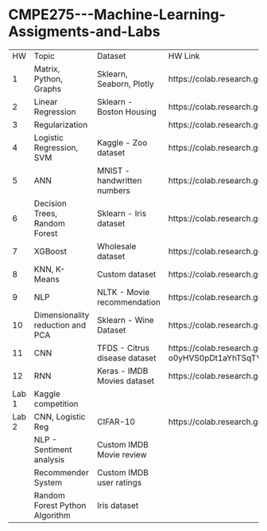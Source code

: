 # CMPE275---Machine-Learning-Assigments-and-Labs

<table>
    <tr>
        <td>HW</td>
        <td>Topic</td>
        <td>Dataset</td>
        <td>HW Link </td>
    </tr>
    <tr>
        <td>1</td>
        <td>Matrix, Python, Graphs</td>
        <td>Sklearn, Seaborn, Plotly</td>
        <td>https://colab.research.google.com/drive/1m-H7MfKcz6-lqU1oNEKuN1Euru5Bn3_r </td>
    </tr>
    <tr>
        <td>2</td>
        <td>Linear Regression</td>
        <td>Sklearn - Boston Housing</td>
        <td>https://colab.research.google.com/drive/1OxqildDFv2P5DkXrrg8wHQ9cfdqOTiST </td>
    </tr>
    <tr>
        <td>3</td>
        <td>Regularization</td>
        <td></td>
        <td>https://colab.research.google.com/drive/1fLTOS6tMxuDTv9chrnmqlyWUokdoHh6q </td>
    </tr>
    <tr>
        <td>4</td>
        <td>Logistic Regression, SVM</td>
        <td>Kaggle - Zoo dataset</td>
        <td>https://colab.research.google.com/drive/1ziyYCdFZULjWrl9JgMOqVX5q3Rc9ygxs#scrollTo=phe6vIocLNeZ </td>
    </tr>
    <tr>
        <td>5</td>
        <td>ANN</td>
        <td>MNIST - handwritten numbers</td>
        <td>https://colab.research.google.com/drive/1BZejn_4nDpK6dXevrmw7UnX5ftV0BrBU </td>
    </tr>
    <tr>
        <td>6</td>
        <td>Decision Trees, Random Forest</td>
        <td>Sklearn - Iris dataset</td>
        <td>https://colab.research.google.com/drive/1VooBxF49ob6dKLgzmtaF3kSRKQBgzkrW </td>
    </tr>
    <tr>
        <td>7</td>
        <td>XGBoost</td>
        <td>Wholesale dataset</td>
        <td>https://colab.research.google.com/drive/1EtL4mdlcRyr2j7SLS6y6IosPS14rqqH8 </td>
    </tr>
    <tr>
        <td>8</td>
        <td>KNN, K-Means</td>
        <td>Custom dataset</td>
        <td>https://colab.research.google.com/drive/13YeWvwEVkVMZOTnpWClcnUs5Iobdjupm#scrollTo=9cfe6dea </td>
    </tr>
    <tr>
        <td>9</td>
        <td>NLP</td>
        <td>NLTK - Movie recommendation</td>
        <td>https://colab.research.google.com/drive/1eomhDYPsN5QaXKAdaB8fT2rKdf1PZKSh </td>
    </tr>
    <tr>
        <td>10</td>
        <td>Dimensionality reduction and PCA</td>
        <td>Sklearn - Wine Dataset</td>
        <td>https://colab.research.google.com/drive/1isdKWqAZeK0kTDTV8idycGt9ucomPhp3 </td>
    </tr>
    <tr>
        <td>11</td>
        <td>CNN</td>
        <td>TFDS - Citrus disease dataset</td>
        <td>https://colab.research.google.com/drive/1z5YHuuKmjWi0-o0yHVS0pDt1aYhTSqTY#scrollTo=79E1sTrOG77o </td>
    </tr>
    <tr>
        <td>12</td>
        <td>RNN</td>
        <td>Keras - IMDB Movies dataset</td>
        <td>https://colab.research.google.com/drive/1OJtdujRaEkdIVC7kyfPFvQ6yg34aShlR </td>
    </tr>
    <tr>
        <td>Lab 1</td>
        <td>Kaggle competition</td>
        <td></td>
        <td> </td>
    </tr>  
    <tr>
        <td>Lab 2</td>
        <td>CNN, Logistic Reg</td>
        <td>CIFAR-10</td>
        <td>https://colab.research.google.com/drive/1f45cA9pPRAHyEuufLxRyz38a_OyUYStk#scrollTo=MjLneUJb34sv </td>
    </tr>
    <tr>
        <td></td>
        <td>NLP - Sentiment analysis</td>
        <td>Custom IMDB Movie review</td>
        <td> </td>
    </tr>
    <tr>
        <td></td>
        <td>Recommender System</td>
        <td>Custom IMDB user ratings</td>
        <td> </td>
    </tr>
    <tr>
        <td></td>
        <td>Random Forest Python Algorithm</td>
        <td>Iris dataset</td>
        <td> </td>
    </tr>
</table>
